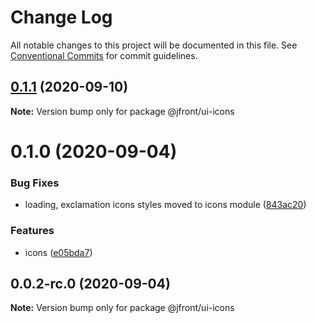 # Change Log

All notable changes to this project will be documented in this file.
See [Conventional Commits](https://conventionalcommits.org) for commit guidelines.

## [0.1.1](https://github.com/Jepria/jfront-ui/compare/@jfront/ui-icons@0.1.0...@jfront/ui-icons@0.1.1) (2020-09-10)

**Note:** Version bump only for package @jfront/ui-icons





# 0.1.0 (2020-09-04)


### Bug Fixes

* loading, exclamation icons styles moved to icons module ([843ac20](https://github.com/Jepria/jfront-ui/commit/843ac20c8ac3194e87916938c8586af10a08ca97))


### Features

* icons ([e05bda7](https://github.com/Jepria/jfront-ui/commit/e05bda77542c2c74e176638276dc5ccf35ab7134))





## 0.0.2-rc.0 (2020-09-04)

**Note:** Version bump only for package @jfront/ui-icons
